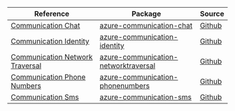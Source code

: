 | Reference | Package | Source |
|---|---|---|
|[Communication Chat](communication-chat-readme.md)|[azure-communication-chat](https://pypi.org/project/azure-communication-chat)|[Github](https://github.com/Azure/azure-sdk-for-python/blob/main/sdk/communication/azure-communication-chat)|
|[Communication Identity](communication-identity-readme.md)|[azure-communication-identity](https://pypi.org/project/azure-communication-identity)|[Github](https://github.com/Azure/azure-sdk-for-python/blob/main/sdk/communication/azure-communication-identity)|
|[Communication Network Traversal](communication-networktraversal-readme.md)|[azure-communication-networktraversal](https://pypi.org/project/azure-communication-networktraversal)|[Github](https://github.com/Azure/azure-sdk-for-python/blob/main/sdk/communication/azure-communication-networktraversal)|
|[Communication Phone Numbers](communication-phonenumbers-readme.md)|[azure-communication-phonenumbers](https://pypi.org/project/azure-communication-phonenumbers)|[Github](https://github.com/Azure/azure-sdk-for-python/blob/main/sdk/communication/azure-communication-phonenumbers)|
|[Communication Sms](communication-sms-readme.md)|[azure-communication-sms](https://pypi.org/project/azure-communication-sms)|[Github](https://github.com/Azure/azure-sdk-for-python/blob/main/sdk/communication/azure-communication-sms)|
